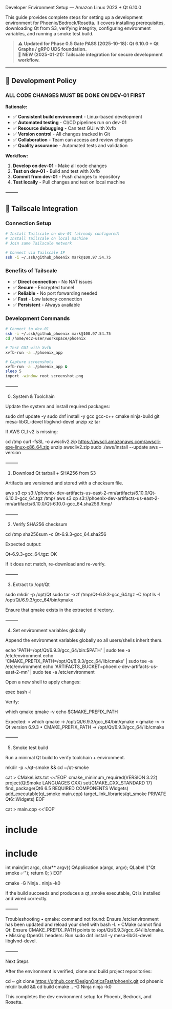 Developer Environment Setup — Amazon Linux 2023 + Qt 6.10.0

This guide provides complete steps for setting up a development environment for Phoenix/Bedrock/Rosetta. It covers installing prerequisites, downloading Qt from S3, verifying integrity, configuring environment variables, and running a smoke test build.

> ⚠️ **Updated for Phase 0.5 Gate PASS (2025-10-18): Qt 6.10.0 + Qt Graphs / gRPC UDS foundation.**  
> 🚀 **NEW (2025-01-21): Tailscale integration for secure development workflow.**

---

## 🎯 **Development Policy**

### **ALL CODE CHANGES MUST BE DONE ON DEV-01 FIRST**

**Rationale:**

- ✅ **Consistent build environment** - Linux-based development
- ✅ **Automated testing** - CI/CD pipelines run on dev-01
- ✅ **Resource debugging** - Can test GUI with Xvfb
- ✅ **Version control** - All changes tracked in Git
- ✅ **Collaboration** - Team can access and review changes
- ✅ **Quality assurance** - Automated tests and validation

**Workflow:**

1. **Develop on dev-01** - Make all code changes
2. **Test on dev-01** - Build and test with Xvfb
3. **Commit from dev-01** - Push changes to repository
4. **Test locally** - Pull changes and test on local machine

⸻

## 🔗 **Tailscale Integration**

### **Connection Setup**

```bash
# Install Tailscale on dev-01 (already configured)
# Install Tailscale on local machine
# Join same Tailscale network

# Connect via Tailscale IP
ssh -i ~/.ssh/github_phoenix mark@100.97.54.75
```

### **Benefits of Tailscale**

- ✅ **Direct connection** - No NAT issues
- ✅ **Secure** - Encrypted tunnel
- ✅ **Reliable** - No port forwarding needed
- ✅ **Fast** - Low latency connection
- ✅ **Persistent** - Always available

### **Development Commands**

```bash
# Connect to dev-01
ssh -i ~/.ssh/github_phoenix mark@100.97.54.75
cd /home/ec2-user/workspace/phoenix

# Test GUI with Xvfb
xvfb-run -a ./phoenix_app

# Capture screenshots
xvfb-run -a ./phoenix_app &
sleep 5
import -window root screenshot.png
```

⸻

0) System & Toolchain

Update the system and install required packages:

sudo dnf update -y
sudo dnf install -y gcc gcc-c++ cmake ninja-build git \
  mesa-libGL-devel libglvnd-devel unzip xz tar

If AWS CLI v2 is missing:

cd /tmp
curl -fsSL -o awscliv2.zip <https://awscli.amazonaws.com/awscli-exe-linux-x86_64.zip>
unzip awscliv2.zip
sudo ./aws/install --update
aws --version

⸻

1) Download Qt tarball + SHA256 from S3

Artifacts are versioned and stored with a checksum file.

aws s3 cp s3://phoenix-dev-artifacts-us-east-2-mn/artifacts/6.10.0/Qt-6.10.0-gcc_64.tgz /tmp/
aws s3 cp s3://phoenix-dev-artifacts-us-east-2-mn/artifacts/6.10.0/Qt-6.10.0-gcc_64.sha256 /tmp/

⸻

2) Verify SHA256 checksum

cd /tmp
sha256sum -c Qt-6.9.3-gcc_64.sha256

Expected output:

Qt-6.9.3-gcc_64.tgz: OK

If it does not match, re-download and re-verify.

⸻

3) Extract to /opt/Qt

sudo mkdir -p /opt/Qt
sudo tar -xzf /tmp/Qt-6.9.3-gcc_64.tgz -C /opt
ls -l /opt/Qt/6.9.3/gcc_64/bin/qmake

Ensure that qmake exists in the extracted directory.

⸻

4) Set environment variables globally

Append the environment variables globally so all users/shells inherit them.

echo 'PATH=/opt/Qt/6.9.3/gcc_64/bin:$PATH' | sudo tee -a /etc/environment
echo 'CMAKE_PREFIX_PATH=/opt/Qt/6.9.3/gcc_64/lib/cmake' | sudo tee -a /etc/environment
echo 'ARTIFACTS_BUCKET=phoenix-dev-artifacts-us-east-2-mn' | sudo tee -a /etc/environment

Open a new shell to apply changes:

exec bash -l

Verify:

which qmake
qmake -v
echo $CMAKE_PREFIX_PATH

Expected:
 • which qmake → /opt/Qt/6.9.3/gcc_64/bin/qmake
 • qmake -v → Qt version 6.9.3
 • CMAKE_PREFIX_PATH → /opt/Qt/6.9.3/gcc_64/lib/cmake

⸻

5) Smoke test build

Run a minimal Qt build to verify toolchain + environment.

mkdir -p ~/qt-smoke && cd ~/qt-smoke

cat > CMakeLists.txt <<'EOF'
cmake_minimum_required(VERSION 3.22)
project(QtSmoke LANGUAGES CXX)
set(CMAKE_CXX_STANDARD 17)
find_package(Qt6 6.5 REQUIRED COMPONENTS Widgets)
add_executable(qt_smoke main.cpp)
target_link_libraries(qt_smoke PRIVATE Qt6::Widgets)
EOF

cat > main.cpp <<'EOF'
# include <QApplication>
# include <QLabel>
int main(int argc, char** argv){
  QApplication a(argc, argv);
  QLabel l("Qt smoke ✅");
  return 0;
}
EOF

cmake -G Ninja .
ninja -k0

If the build succeeds and produces a qt_smoke executable, Qt is installed and wired correctly.

⸻

Troubleshooting
 • qmake: command not found: Ensure /etc/environment has been updated and reload your shell with bash -l.
 • CMake cannot find Qt: Ensure CMAKE_PREFIX_PATH points to /opt/Qt/6.9.3/gcc_64/lib/cmake.
 • Missing OpenGL headers: Run sudo dnf install -y mesa-libGL-devel libglvnd-devel.

⸻

Next Steps

After the environment is verified, clone and build project repositories:

cd ~
git clone <https://github.com/DesignOpticsFast/phoenix.git>
cd phoenix
mkdir build && cd build
cmake .. -G Ninja
ninja -k0

This completes the dev environment setup for Phoenix, Bedrock, and Rosetta.
